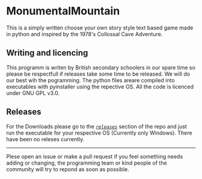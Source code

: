 # MonumentalMountain
This is a simply written choose your own story style text based game made in python and inspired by the 1978's Collossal Cave Adventure.

## Writing and licencing

This programm is writen by British secondary schoolers in our spare time so please be respectfull if releases take some time to be released. We will do our best wih the pogramming. The python files areare compiled into executables with pyinstaller using the repective OS. All the code is licenced under GNU GPL v3.0.

## Releases

For the Downloads please go to the [*`releases`*](https://github.com/JTech-Labs/MonumentalMountain/releases) section of the repo and just run the executable for your respective OS (Currently only Windows). There have been no releses currently.

---

Plese open an issue or make a pull request if you feel something needs adding or changing, the programming team or kind people of the community will try to repond as soon as possible.
